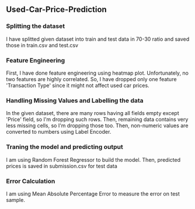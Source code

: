 ## Used-Car-Price-Prediction
### Splitting the dataset
I have splitted given dataset into train and test data in 70-30 ratio and saved those in train.csv and test.csv

### Feature Engineering
First, I have done feature engineering using heatmap plot. Unfortunately, no two features are highly correlated.
So, I have dropped only one feature 'Transaction Type' since it might not affect used car prices.

### Handling Missing Values and Labelling the data
In the given dataset, there are many rows having all fields empty except 'Price' field, so I'm dropping such rows.
Then, remaining data contains very less missing cells, so I'm dropping those too. 
Then, non-numeric values are converted to numbers using Label Encoder.

### Traning the model and predicting output
I am using Random Forest Regressor to build the model.
Then, predicted prices is saved in submission.csv for test data

### Error Calculation
I am using Mean Absolute Percentage Error to measure the error on test sample.
